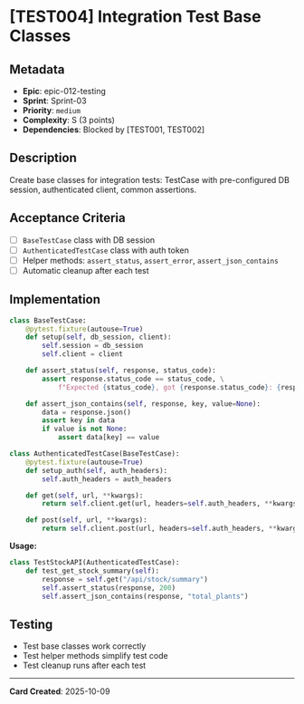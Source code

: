 # [TEST004] Integration Test Base Classes

## Metadata

- **Epic**: epic-012-testing
- **Sprint**: Sprint-03
- **Priority**: `medium`
- **Complexity**: S (3 points)
- **Dependencies**: Blocked by [TEST001, TEST002]

## Description

Create base classes for integration tests: TestCase with pre-configured DB session, authenticated
client, common assertions.

## Acceptance Criteria

- [ ] `BaseTestCase` class with DB session
- [ ] `AuthenticatedTestCase` class with auth token
- [ ] Helper methods: `assert_status`, `assert_error`, `assert_json_contains`
- [ ] Automatic cleanup after each test

## Implementation

```python
class BaseTestCase:
    @pytest.fixture(autouse=True)
    def setup(self, db_session, client):
        self.session = db_session
        self.client = client

    def assert_status(self, response, status_code):
        assert response.status_code == status_code, \
            f"Expected {status_code}, got {response.status_code}: {response.text}"

    def assert_json_contains(self, response, key, value=None):
        data = response.json()
        assert key in data
        if value is not None:
            assert data[key] == value

class AuthenticatedTestCase(BaseTestCase):
    @pytest.fixture(autouse=True)
    def setup_auth(self, auth_headers):
        self.auth_headers = auth_headers

    def get(self, url, **kwargs):
        return self.client.get(url, headers=self.auth_headers, **kwargs)

    def post(self, url, **kwargs):
        return self.client.post(url, headers=self.auth_headers, **kwargs)
```

**Usage:**

```python
class TestStockAPI(AuthenticatedTestCase):
    def test_get_stock_summary(self):
        response = self.get("/api/stock/summary")
        self.assert_status(response, 200)
        self.assert_json_contains(response, "total_plants")
```

## Testing

- Test base classes work correctly
- Test helper methods simplify test code
- Test cleanup runs after each test

---
**Card Created**: 2025-10-09
